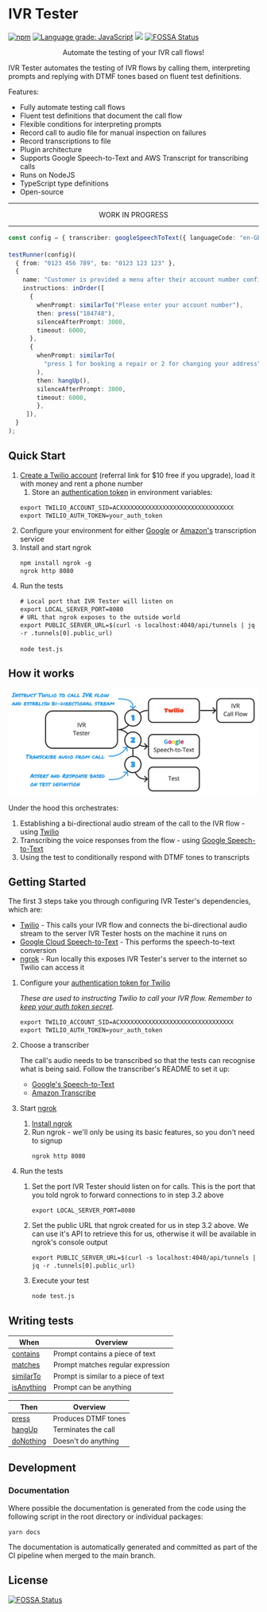 # IVR Tester

[![npm](https://img.shields.io/npm/v/ivr-tester)](https://www.npmjs.com/package/ivr-tester)
[![Language grade: JavaScript](https://img.shields.io/lgtm/grade/javascript/g/SketchingDev/ivr-tester.svg?logo=lgtm&logoWidth=18)](https://lgtm.com/projects/g/SketchingDev/ivr-tester/context:javascript)
![](https://github.com/SketchingDev/ivr-tester/workflows/On%20Push/badge.svg)
[![FOSSA Status](https://app.fossa.com/api/projects/git%2Bgithub.com%2FSketchingDev%2Fivr-tester.svg?type=shield)](https://app.fossa.com/projects/git%2Bgithub.com%2FSketchingDev%2Fivr-tester?ref=badge_shield)

<p align="center">
  Automate the testing of your IVR call flows!
</p>

IVR Tester automates the testing of IVR flows by calling them, interpreting prompts and replying with DTMF tones based
on fluent test definitions.

Features:
* Fully automate testing call flows
* Fluent test definitions that document the call flow
* Flexible conditions for interpreting prompts
* Record call to audio file for manual inspection on failures
* Record transcriptions to file
* Plugin architecture 
* Supports Google Speech-to-Text and AWS Transcript for transcribing calls
* Runs on NodeJS  
* TypeScript type definitions
* Open-source

---

<p align="center">WORK IN PROGRESS</p>

---

```typescript
const config = { transcriber: googleSpeechToText({ languageCode: "en-GB" }) };

testRunner(config)(
  { from: "0123 456 789", to: "0123 123 123" },
  {
    name: "Customer is provided a menu after their account number confirmed",
    instructions: inOrder([
      {
        whenPrompt: similarTo("Please enter your account number"),
        then: press("184748"),
        silenceAfterPrompt: 3000,
        timeout: 6000,
      },
      {
        whenPrompt: similarTo(
          "press 1 for booking a repair or 2 for changing your address"
        ),
        then: hangUp(),
        silenceAfterPrompt: 3000,
        timeout: 6000,
        },
     ]),
  }
);
```

## Quick Start

1. [Create a Twilio account](https://www.twilio.com/referral/9E7LvU) (referral link for $10 free if you upgrade), load it with money and rent a phone number
   1. Store an [authentication token](https://support.twilio.com/hc/en-us/articles/223136027-Auth-Tokens-and-How-to-Change-Them) in environment variables:
   ```shell
   export TWILIO_ACCOUNT_SID=ACXXXXXXXXXXXXXXXXXXXXXXXXXXXXXXXX
   export TWILIO_AUTH_TOKEN=your_auth_token
   ```
1. Configure your environment for either [Google](packages/transcriber-google-speech-to-text) or [Amazon's](packages/transcriber-amazon-transcribe) transcription service
1. Install and start ngrok
   ```shell
   npm install ngrok -g
   ngrok http 8080
   ```
1. Run the tests
   ```shell
   # Local port that IVR Tester will listen on
   export LOCAL_SERVER_PORT=8080
   # URL that ngrok exposes to the outside world
   export PUBLIC_SERVER_URL=$(curl -s localhost:4040/api/tunnels | jq -r .tunnels[0].public_url)
   
   node test.js
   ```

## How it works

<p align="center">
  <img src="doc/assets/flow.jpg">
</p>

Under the hood this orchestrates: 
 1. Establishing a bi-directional audio stream of the call to the IVR flow - using [Twilio](https://www.twilio.com/)
 1. Transcribing the voice responses from the flow - using [Google Speech-to-Text](https://cloud.google.com/speech-to-text)
 1. Using the test to conditionally respond with DTMF tones to transcripts

## Getting Started

The first 3 steps take you through configuring IVR Tester's dependencies, which are:
* [Twilio](https://www.twilio.com/) - This calls your IVR flow and connects the bi-directional audio stream to the server IVR Tester hosts on the
machine it runs on
* [Google Cloud Speech-to-Text](https://cloud.google.com/speech-to-text) - This performs the speech-to-text conversion
* [ngrok](https://ngrok.com/) - Run locally this exposes IVR Tester's server to the internet so Twilio can access it

1. Configure your [authentication token for Twilio](https://support.twilio.com/hc/en-us/articles/223136027-Auth-Tokens-and-How-to-Change-Them)
   
   _These are used to instructing Twilio to call your IVR flow.
   Remember to [keep your auth token secret](https://www.twilio.com/blog/protect-phishing-auth-token-fraud)._
   
   ```shell
   export TWILIO_ACCOUNT_SID=ACXXXXXXXXXXXXXXXXXXXXXXXXXXXXXXXX
   export TWILIO_AUTH_TOKEN=your_auth_token
   ```

2. Choose a transcriber

   The call's audio needs to be transcribed so that the tests can recognise what is being said. Follow the transcriber's
   README to set it up:
   * [Google's Speech-to-Text](packages/transcriber-google-speech-to-text)
   * [Amazon Transcribe](packages/transcriber-amazon-transcribe)

3. Start [ngrok](https://ngrok.com/)

   1. [Install ngrok](https://ngrok.com/download)
   2. Run ngrok - we'll only be using its basic features, so you don't need to signup
       ```shell
       ngrok http 8080
       ```
   
2. Run the tests

   1. Set the port IVR Tester should listen on for calls. This is the port that you told ngrok to forward connections
      to in step 3.2 above 
      ```shell
      export LOCAL_SERVER_PORT=8080
      ```
   2. Set the public URL that ngrok created for us in step 3.2 above. We can use it's API to retrieve this for us,
      otherwise it will be available in ngrok's console output
      ```shell
      export PUBLIC_SERVER_URL=$(curl -s localhost:4040/api/tunnels | jq -r .tunnels[0].public_url)
      ```
   3. Execute your test
      ```
      node test.js
      ```

## Writing tests

| When         | Overview                             |
| -------------|--------------------------------------|
| [contains]   | Prompt contains a piece of text      |
| [matches]    | Prompt matches regular expression    |
| [similarTo]  | Prompt is similar to a piece of text |
| [isAnything] | Prompt can be anything               |

[contains]: ./packages/ivr-tester/doc/modules/_testing_test_conditions_when_contains_.md
[matches]: ./packages/ivr-tester/doc/modules/_testing_test_conditions_when_matches_.md
[similarTo]:  ./packages/ivr-tester/doc/modules/_testing_test_conditions_when_similarto_.md
[isAnything]: ./packages/ivr-tester/doc/modules/_testing_test_conditions_when_isanything_.md

| Then        | Overview            |
| ------------|---------------------|
| [press]     | Produces DTMF tones |
| [hangUp]    | Terminates the call |
| [doNothing] | Doesn't do anything |

[press]: ./packages/ivr-tester/doc/modules/_testing_test_conditions_then_press_.md
[hangUp]: ./packages/ivr-tester/doc/modules/_testing_test_conditions_then_hangup_.md
[doNothing]: ./packages/ivr-tester/doc/modules/_testing_test_conditions_then_donothing_.md

## Development

### Documentation

Where possible the documentation is generated from the code using the following script in the root directory or
individual packages:

```shell
yarn docs
```

The documentation is automatically generated and committed as part of the CI pipeline when merged to the main branch.

## License

[![FOSSA Status](https://app.fossa.com/api/projects/git%2Bgithub.com%2FSketchingDev%2Fivr-tester.svg?type=large)](https://app.fossa.com/projects/git%2Bgithub.com%2FSketchingDev%2Fivr-tester?ref=badge_large)

